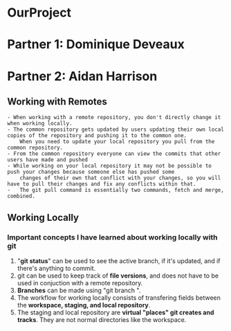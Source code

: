 # OurProject
# Partner 1: Dominique Deveaux
# Partner 2: Aidan Harrison
## Working with Remotes
	- When working with a remote repository, you don't directly change it when working locally.
	- The common repository gets updated by users updating their own local copies of the repository and pushing it to the common one.
		When you need to update your local repository you pull from the common repository.
	- From the common repository everyone can view the commits that other users have made and pushed
	- While working on your local repository it may not be possible to push your changes because someone else has pushed some
		changes of their own that conflict with your changes, so you will have to pull their changes and fix any conflicts within that.
	-	The git pull command is essentially two commands, fetch and merge, combined.
## Working Locally
### Important concepts I have learned about working locally with git
1. "**git status**" can be used to see the active branch, if it's updated, and if there's anything to commit.
2. git can be used to keep track of **file versions**, and does not have to be used in conjuction with a remote repository.
3. **Branches** can be made using "git branch <branch name>".
4. The workflow for working locally consists of transfering fields between the **workspace, staging, and local repository**.
5. The staging and local repository are **virtual "places" git creates and tracks**. They are not normal directories like the workspace.

